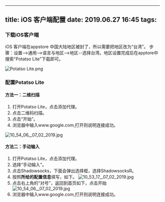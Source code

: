 
---
title: iOS 客户端配置
date: 2019.06.27 16:45
tags:
---

### 下载iOS客户端

iOS 客户端在appstore 中国大陆地区被封了，所以需要把地区改为“台湾”。
步骤：设置-->通用-->语言与地区-->地区--选择台湾。地区设置完成后在apptore中搜索"Potatso Lite"下载即可。
<!-- more -->

![Potatso Lite.png](https://upload-images.jianshu.io/upload_images/2403444-b37ef320145c88d5.png?imageMogr2/auto-orient/strip%7CimageView2/2/w/1240)


### 配置Potatso Lite

#### 方法一：二维扫描

1. 打开Potatso Lite，点击添加代理。
2. 点击二维码扫描。
3. 点击“开始”。
4. 浏览器中输入www.google.com,打开则说明连接成功。

![10_54_06__07_02_2019.jpg](https://upload-images.jianshu.io/upload_images/2403444-94cc6320a34573bd.jpg?imageMogr2/auto-orient/strip%7CimageView2/2/w/1240)

#### 方法二：手动输入
1. 打开Potatso Lite，点击添加代理。
2. 选择“手动输入”。
3. 点击Shadowsocks，下面会弹出选择框，选择ShadowsocksR。
4. 按照**所给的配置信息**填写，如下。
![10_53_17__07_02_2019.jpg](https://upload-images.jianshu.io/upload_images/2403444-32308b7e6492f3ab.jpg?imageMogr2/auto-orient/strip%7CimageView2/2/w/1240)
5. 点击右上角的“对号”，返回到首页如下，点击开始
![10_54_06__07_02_2019.jpg](https://upload-images.jianshu.io/upload_images/2403444-94cc6320a34573bd.jpg?imageMogr2/auto-orient/strip%7CimageView2/2/w/1240)
6. 浏览器中输入www.google.com,打开则说明连接成功。





